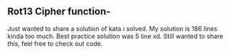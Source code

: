 <h2>Rot13 Cipher function-</h2>

<p>Just wanted to share a solution of kata i solved. My solution is 186 lines kinda too much. Best practice solution was 5 line xd. Still wanted to share this, feel free to check out code.</p>
